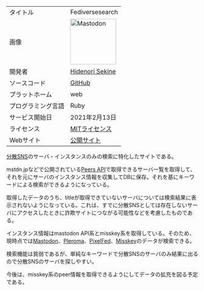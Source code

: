 <div>

|                    |                                                                                                                                                                                                                                                                                                        |
|--------------------|--------------------------------------------------------------------------------------------------------------------------------------------------------------------------------------------------------------------------------------------------------------------------------------------------------|
| タイトル           | Fediversesearch                                                                                                                                                                                                                                                                                        |
| 画像               | [<img src="/images/thumb/0/00/Mastodon_logo.png/120px-Mastodon_logo.png" srcset="/images/thumb/0/00/Mastodon_logo.png/180px-Mastodon_logo.png 1.5x, /images/0/00/Mastodon_logo.png 2x" width="120" height="120" alt="Mastodon" />](/%E3%83%95%E3%82%A1%E3%82%A4%E3%83%AB:Mastodon_logo.png "Mastodon") |
| 開発者             | [Hidenori Sekine](/Hidenori_Sekine "Hidenori Sekine (存在しないページ)")                                                                                                                                                                                                                               |
| ソースコード       | <a href="https://github.com/kaias1jp/fediversesearch" rel="nofollow">GitHub</a>                                                                                                                                                                                                                        |
| プラットホーム     | web                                                                                                                                                                                                                                                                                                    |
| プログラミング言語 | Ruby                                                                                                                                                                                                                                                                                                   |
| サービス開始日     | 2021年2月13日                                                                                                                                                                                                                                                                                          |
| ライセンス         | [MITライセンス](/MIT%E3%83%A9%E3%82%A4%E3%82%BB%E3%83%B3%E3%82%B9 "MITライセンス")                                                                                                                                                                                                                     |
| Webサイト          | <a href="https://www.fediversesearch.com" rel="nofollow">公開サイト</a>                                                                                                                                                                                                                                |

  

[分散SNS](/%E5%88%86%E6%95%A3SNS "分散SNS")のサーバ・インスタンスのみの検索に特化したサイトである。

mstdn.jpなどで公開されている[Peers API](/Peers_API "Peers API")で取得できるサーバ一覧を取得して、それを元にサーバのインスタンス情報を収集してDBに保存。それを基にキーワードによる検索ができるようになっている。

取得したデータのうち、titleが取得できていないサーバについては検索結果に表示されないようになっている。これは、すでに分散SNSとしては存在しないサーバにアクセスしたときに詐欺サイトにつながる可能性などを考慮したものである。

インスタンス情報はmastodon API系とmisskey系を取得している。そのため、現時点では[Mastodon](/Mastodon "Mastodon")、[Pleroma](/Pleroma "Pleroma")、[PixelFed](/PixelFed "PixelFed")、[Misskey](/Misskey "Misskey")のデータが検索できる。

検索機能は貧弱であるが、単純なキーワードで分散SNSのサーバのみ結果に出るので分散SNSのサーバを探しやすい。

今後は、misskey系のpeer情報を取得できるようにしてデータの拡充を図る予定である。

</div>
